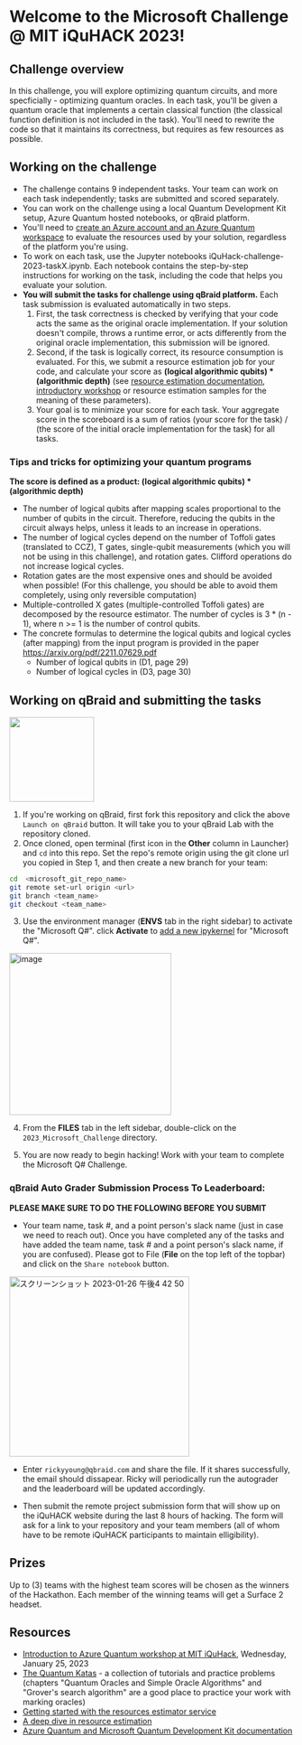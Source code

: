 # Welcome to the Microsoft Challenge @ MIT iQuHACK 2023!

## Challenge overview

In this challenge, you will explore optimizing quantum circuits, and more specficially - optimizing quantum oracles.
In each task, you'll be given a quantum oracle that implements a certain classical function (the classical function definition is not included in the task).
You'll need to rewrite the code so that it maintains its correctness, but requires as few resources as possible. 

## Working on the challenge

* The challenge contains 9 independent tasks. Your team can work on each task independently; tasks are submitted and scored separately.
* You can work on the challenge using a local Quantum Development Kit setup, Azure Quantum hosted notebooks, or qBraid platform. 
* You'll need to [create an Azure account and an Azure Quantum workspace](https://aka.ms/iQuHack2023/AQJobSubmit) to evaluate the resources used by your solution, regardless of the platform you're using.
* To work on each task, use the Jupyter notebooks iQuHack-challenge-2023-taskX.ipynb. Each notebook contains the step-by-step instructions for working on the task, including the code that helps you evaluate your solution.
* **You will submit the tasks for challenge using qBraid platform.**
  Each task submission is evaluated automatically in two steps. 
  1. First, the task correctness is checked by verifying that your code acts the same as the original oracle implementation.  If your solution doesn't compile, throws a runtime error, or acts differently from the original oracle implementation, this submission will be ignored.
  2. Second, if the task is logically correct, its resource consumption is evaluated. For this, we submit a resource estimation job for your code, and calculate your score as **(logical algorithmic qubits) * (algorithmic depth)** (see [resource estimation documentation](https://learn.microsoft.com/en-us/azure/quantum/learn-how-the-resource-estimator-works#algorithmic-logical-estimation), [introductory workshop](https://www.twitch.tv/videos/1718264700) or resource estimation samples for the meaning of these parameters).
  3. Your goal is to minimize your score for each task. Your aggregate score in the scoreboard is a sum of ratios (your score for the task) / (the score of the initial oracle implementation for the task) for all tasks.


### Tips and tricks for optimizing your quantum programs

**The score is defined as a product: (logical algorithmic qubits) * (algorithmic depth)**

* The number of logical qubits after mapping scales proportional to the number of qubits in the circuit. Therefore, reducing the qubits in the circuit always helps, unless it leads to an increase in operations.
* The number of logical cycles depend on the number of Toffoli gates (translated to CCZ), T gates, single-qubit measurements (which you will not be using in this challenge), and rotation gates. Clifford operations do not increase logical cycles.
* Rotation gates are the most expensive ones and should be avoided when possible! (For this challenge, you should be able to avoid them completely, using only reversible computation)
* Multiple-controlled X gates (multiple-controlled Toffoli gates) are decomposed by the resource estimator. The number of cycles is 3 * (n - 1), where n >= 1 is the number of control qubits.
* The concrete formulas to determine the logical qubits and logical cycles (after mapping) from the input program is provided in the paper https://arxiv.org/pdf/2211.07629.pdf 
  * Number of logical qubits in (D1, page 29)
  * Number of logical cycles in (D3, page 30)


## Working on qBraid and submitting the tasks
[<img src="https://qbraid-static.s3.amazonaws.com/logos/Launch_on_qBraid_white.png" width="150">](https://account.qbraid.com?gitHubUrl=https://github.com/iQuHACK/2023_microsoft.git)
1. If you're working on qBraid, first fork this repository and click the above `Launch on qBraid` button. It will take you to your qBraid Lab with the repository cloned.
2. Once cloned, open terminal (first icon in the **Other** column in Launcher) and `cd` into this repo. Set the repo's remote origin using the git clone url you copied in Step 1, and then create a new branch for your team:
```bash
cd  <microsoft_git_repo_name>
git remote set-url origin <url>
git branch <team_name>
git checkout <team_name>
```
3. Use the environment manager (**ENVS** tab in the right sidebar) to activate the "Microsoft Q#".  click **Activate** to [add a new ipykernel](https://qbraid-qbraid.readthedocs-hosted.com/en/latest/lab/kernels.html#add-remove-kernels) for "Microsoft Q#".

<img width="287" alt="image" src="https://user-images.githubusercontent.com/32727721/214965872-f69be46b-64b3-47c0-883d-1ee87374f68b.png">


4. From the **FILES** tab in the left sidebar, double-click on the `2023_Microsoft_Challenge` directory.

5. You are now ready to begin hacking! Work with your team to complete the Microsoft Q# Challenge.


### qBraid Auto Grader Submission Process To Leaderboard:

**PLEASE MAKE SURE TO DO THE FOLLOWING BEFORE YOU SUBMIT**

- Your team name, task #, and a point person's slack name (just in case we need to reach out).
Once you have completed any of the tasks and have added the team name, task # and a point person's slack name, if you are confused). Please got to File (**File** on the top left of the topbar) and click on the `Share notebook` button.
<img width="319" alt="スクリーンショット 2023-01-26 午後4 42 50" src="https://user-images.githubusercontent.com/32727721/214967319-3d2f64ec-19f8-4a06-bf20-0690f8f0e29e.png">

- Enter `rickyyoung@qbraid.com` and share the file. If it shares successfully, the email should dissapear. Ricky will periodically run the autograder and the leaderboard will be updated accordingly.

- Then submit the remote project submission form that will show up on the iQuHACK website during the last 8 hours of hacking. The form will ask for a link to your repository and your team members (all of whom have to be remote iQuHACK participants to maintain elligibility).

## Prizes

Up to (3) teams with the highest team scores will be chosen as the winners of the Hackathon.
Each member of the winning teams will get a Surface 2 headset.

## Resources

* [Introduction to Azure Quantum workshop at MIT iQuHack](https://www.twitch.tv/videos/1718264700), Wednesday, January 25, 2023
* [The Quantum Katas](https://github.com/Microsoft/QuantumKatas/) - a collection of tutorials and practice problems (chapters "Quantum Oracles and Simple Oracle Algorithms" and "Grover's search algorithm" are a good place to practice your work with marking oracles)
* [Getting started with the resources estimator service](https://learn.microsoft.com/en-us/azure/quantum/quickstart-microsoft-resources-estimator)
* [A deep dive in resource estimation](https://arxiv.org/pdf/2211.07629.pdf)
* [Azure Quantum and Microsoft Quantum Development Kit documentation](https://learn.microsoft.com/azure/quantum/)
